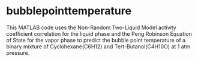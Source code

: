 # bubblepointtemperature
This MATLAB code uses the Non-Random Two-Liquid Model activity coefficient correlation for the liquid phase and the Peng Robinson Equation of State for the vapor phase to predict the bubble point temperature of a binary mixture of Cyclohexane(C6H12) and Tert-Butanol(C4H10O) at 1 atm pressure.
